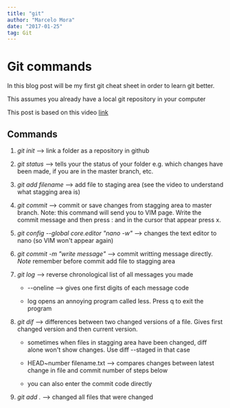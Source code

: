```yaml
---
title: "git"
author: "Marcelo Mora"
date: "2017-01-25"
tag: Git
---
```


# Git commands


In this blog post will be my first git cheat sheet in order to learn git better.

This assumes you already have a local git repository in your computer

This post is based on this video [link](https://www.youtube.com/watch?v=IpUDlhh8I2E)

## Commands

1. *git  init*  --> link a folder as a repository in github

2. *git status*  --> tells your the status of your folder e.g. which changes have been made, if you are in the master branch, etc.

3. *git add filename*  --> add file to staging area (see the video to understand what stagging area is)

4. *git commit* --> commit or save changes from stagging area to master branch. Note: this command will send you to VIM page. Write the commit message and then press : and in the cursor that appear press x.

5. *git config --global core.editor "nano -w"* --> changes the text editor to nano (so VIM won't appear again)

6. *git commit -m "write message"* --> commit writting message directly. *Note* remember before commit add  file to stagging area 

7. *git log* --> reverse chronological list of all messages you made

      + --oneline --> gives one first digits of each message code

      + log opens an annoying program called less. Press q to exit the program 

8. *git dif* --> differences between two changed versions of a file. Gives first changed version and then current version.     

     + sometimes when files in stagging area have been changed, diff alone won't show changes. Use diff --staged in that case 

	 + HEAD~number filename.txt --> compares changes between latest change in file and commit number of steps below 
	 
	 + you can also enter the commit code directly
	 
9. *git add .* --> changed all files that were changed


